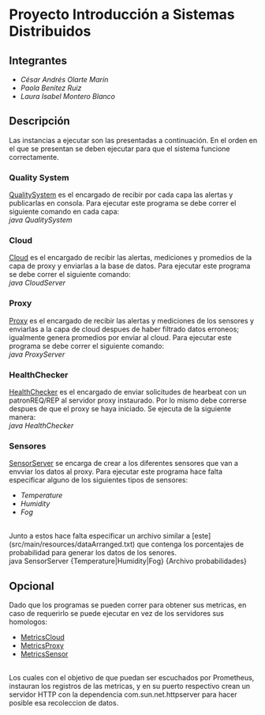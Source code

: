 # Proyecto Introducción a Sistemas Distribuidos
## Integrantes
- *César Andrés Olarte Marín*
- *Paola Benitez Ruiz*
- *Laura Isabel Montero Blanco*
## Descripción
Las instancias a ejecutar son las presentadas a continuación. En el orden en el que se presentan se deben ejecutar para que el sistema funcione correctamente.
### Quality System
[QualitySystem](src/main/java/com/forest/server/QualitySystem.java) es el encargado de recibir por cada capa las alertas y publicarlas en consola. Para ejecutar este programa se debe correr el siguiente comando en cada capa:
<br>
_java QualitySystem_

### Cloud
[Cloud](src/main/java/com/forest/server/cloud/CloudServer.java) es el encargado de recibir las alertas, mediciones y promedios de la capa de proxy y enviarlas a la base de datos. Para ejecutar este programa se debe correr el siguiente comando:
<br>
_java CloudServer_

### Proxy
[Proxy](src/main/java/com/forest/server/proxy/ProxyServer.java) es el encargado de recibir las alertas y mediciones de los sensores y enviarlas a la capa de cloud despues de haber filtrado datos erroneos; igualmente genera promedios por enviar al cloud. Para ejecutar este programa se debe correr el siguiente comando:
<br>
_java ProxyServer_

### HealthChecker
[HealthChecker](src/main/java/com/forest/server/HealthChecker.java) es el encargado de enviar solicitudes de hearbeat con un patronREQ/REP al servidor proxy instaurado. Por lo mismo debe correrse despues de que el proxy se haya iniciado. Se ejecuta de la siguiente manera:
<br>
_java HealthChecker_

### Sensores
[SensorServer](src/main/java/com/forest/server/sensors/SensorServer.java) se encarga de crear a los diferentes sensores que van a envviar los datos al proxy. Para ejecutar este programa hace falta especificar alguno de los siguientes tipos de sensores:
- *Temperature*
- *Humidity*
- *Fog*
<br>
Junto a estos hace falta especificar un archivo similar a [este](src/main/resources/dataArranged.txt) que contenga los porcentajes de probabilidad para generar los datos de los senores.
<br>
java SensorServer {Temperature|Humidity|Fog} {Archivo probabilidades}

## Opcional
Dado que los programas se pueden correr para obtener sus metricas, en caso de requerirlo se puede ejecutar en vez de los servidores sus homologos:
- [MetricsCloud](src/main/java/com/forest/server/cloud/MetricsCloud.java)
- [MetricsProxy](src/main/java/com/forest/server/proxy/MetricsProxy.java)
- [MetricsSensor](src/main/java/com/forest/server/sensors/MetricsSensors.java)
<br>
Los cuales con el objetivo de que puedan ser escuchados por Prometheus, instauran los registros de las metricas, y en su puerto respectivo crean un servidor HTTP con la dependencia com.sun.net.httpserver para hacer posible esa recoleccion de datos.
